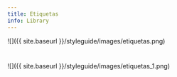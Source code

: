 ```yaml
---
title: Etiquetas
info: Library
---
```



![]({{ site.baseurl }}/styleguide/images/etiquetas.png)

#

![]({{ site.baseurl }}/styleguide/images/etiquetas_1.png)
